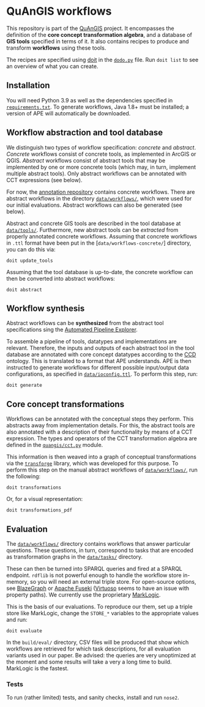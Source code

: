 # QuAnGIS workflows

This repository is part of the [QuAnGIS][quangis] project. It 
encompasses the definition of the **core concept transformation 
algebra**, and a database of **GIS tools** specified in terms of it. It 
also contains recipes to produce and transform **workflows** using these 
tools.

The recipes are specified using [doit](https://pydoit.org/) in the 
[`dodo.py`](dodo.py) file. Run `doit list` to see an overview of what 
you can create.


## Installation

You will need Python 3.9 as well as the dependencies specified in 
[`requirements.txt`](requirements.txt). To generate workflows, Java 1.8+ 
must be installed; a version of APE will automatically be downloaded.


## Workflow abstraction and tool database

We distinguish two types of workflow specification: *concrete* and 
*abstract*. *Concrete* workflows consist of concrete tools, as 
implemented in ArcGIS or QGIS. *Abstract* workflows consist of abstract 
tools that may be implemented by one or more concrete tools (which may, 
in turn, implement multiple abstract tools). Only abstract workflows can 
be annotated with CCT expressions (see below).

For now, the [annotation repository][annot] contains concrete workflows. 
There are abstract workflows in the directory 
[`data/workflows/`](`data/workflows/`), which were used for our initial 
evaluations. Abstract workflows can also be generated (see below).

Abstract and concrete GIS tools are described in the tool database at 
[`data/tools/`](data/tools/). Furthermore, new abstract tools can be 
*extracted* from properly annotated concrete workflows. Assuming that 
concrete workflows in `.ttl` format have been put in the 
[`data/workflows-concrete/`] directory, you can do this via:

    doit update_tools

Assuming that the tool database is up-to-date, the concrete workflow can 
then be converted into abstract workflows:

    doit abstract


## Workflow synthesis

Abstract workflows can be **synthesized** from the abstract tool 
specifications sing the [Automated Pipeline Explorer][ape].

To assemble a pipeline of tools, datatypes and implementations are 
relevant. Therefore, the inputs and outputs of each abstract tool in the 
tool database are annotated with core concept datatypes according to the 
[CCD][ccd] ontology. This is translated to a format that APE 
understands. APE is then instructed to generate workflows for different 
possible input/output data configurations, as specified in 
[`data/ioconfig.ttl`](data/ioconfig.ttl). To perform this step, run:

    doit generate


## Core concept transformations

Workflows can be annotated with the conceptual steps they perform. This 
abstracts away from implementation details. For this, the abstract tools 
are also annotated with a description of their functionality by means of 
a CCT expression. The types and operators of the CCT transformation 
algebra are defined in the [`quangis/cct.py`](quangis/cct.py) module.

This information is then weaved into a graph of conceptual 
transformations via the [`transforge`][tf] library, which was developed 
for this purpose. To perform this step on the manual abstract workflows 
of [`data/workflows/`](data/workflows/), run the following:

    doit transformations

Or, for a visual representation:

    doit transformations_pdf


## Evaluation

The [`data/workflows/`](data/workflows/) directory contains workflows 
that answer particular questions. These questions, in turn, correspond 
to tasks that are encoded as transformation graphs in the 
[`data/tasks/`](data/tasks/) directory.

These can then be turned into SPARQL queries and fired at a SPARQL 
endpoint. `rdflib` is not powerful enough to handle the workflow store 
in-memory, so you will need an external triple store. For open-source 
options, see [BlazeGraph](https://blazegraph.com/) or [Apache 
Fuseki](https://jena.apache.org/) 
([Virtuoso](https://virtuoso.openlinksw.com/) seems to have an issue 
with property paths). We currently use the proprietary 
[MarkLogic](https://marklogic.com).

This is the basis of our evaluations. To reproduce our them, set up a 
triple store like MarkLogic, change the `STORE_*` variables to the 
appropriate values and run:

    doit evaluate

In the `build/eval/` directory, CSV files will be produced that show 
which workflows are retrieved for which task descriptions, for all 
evaluation variants used in our paper. Be advised: the queries are very 
unoptimized at the moment and some results will take a very a long time 
to build. MarkLogic is the fastest.


### Tests

To run (rather limited) tests, and sanity checks, install and run 
`nose2`.


[annot]: https://github.com/quangis/QuAnGIS_workflow_annotation
[quangis]: https://questionbasedanalysis.com/
[ccd]: http://geographicknowledge.de/vocab/CoreConceptData.rdf
[jpype]: https://jpype.readthedocs.io/
[ape]: https://github.com/sanctuuary/APE
[aped]: https://ape-framework.readthedocs.io/
[cct]: https://github.com/quangis/cct
[tf]: https://github.com/quangis/transforge
